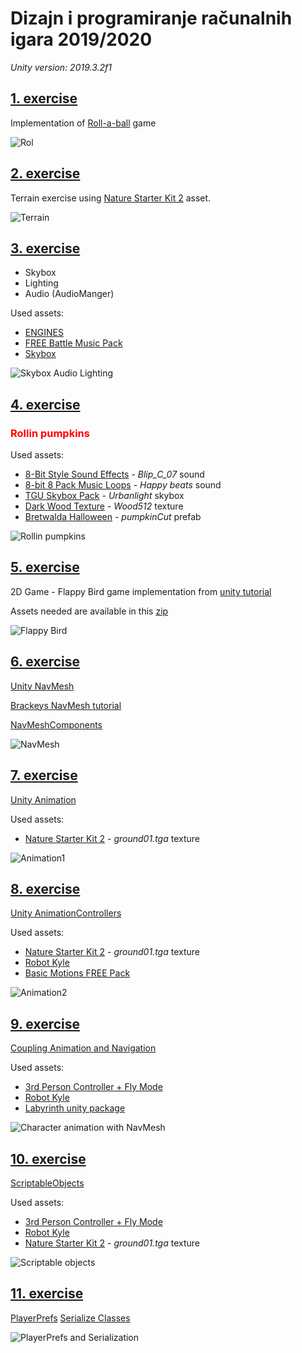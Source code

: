 # Dizajn i programiranje računalnih igara 2019/2020

*Unity version: 2019.3.2f1*








## [1. exercise](Vj_1)
Implementation of [Roll-a-ball](https://learn.unity.com/project/roll-a-ball-tutorial) game



![Rol](imgs/roll_a_ball.png)










## [2. exercise](Vj_2)
Terrain exercise using [Nature Starter Kit 2](https://assetstore.unity.com/packages/3d/environments/nature-starter-kit-2-52977) asset.



![Terrain](imgs/terrain.png)









## [3. exercise](Vj_3)
- Skybox
- Lighting
- Audio (AudioManger)

Used assets:
- [ENGINES](https://assetstore.unity.com/packages/audio/sound-fx/engines-123836)
- [FREE Battle Music Pack](https://assetstore.unity.com/packages/audio/music/orchestral/free-battle-music-pack-54023)
- [Skybox](https://assetstore.unity.com/packages/2d/textures-materials/sky/skybox-4183)



![Skybox Audio Lighting](imgs/skbox_audio_lighting.png)









## [4. exercise](Vj_4)

<h3 style="color:red">Rollin pumpkins</h3>



Used assets:

- [8-Bit Style Sound Effects](https://assetstore.unity.com/packages/audio/sound-fx/8-bit-style-sound-effects-68228) - *Blip_C_07* sound
- [8-bit 8 Pack Music Loops](https://assetstore.unity.com/packages/audio/music/electronic/8-bit-8-pack-music-loops-60232) - *Happy beats* sound
- [TGU Skybox Pack](https://assetstore.unity.com/packages/2d/textures-materials/sky/tgu-skybox-pack-96433) - *Urbanlight* skybox
- [Dark Wood Texture](https://assetstore.unity.com/packages/2d/textures-materials/wood/dark-wood-texture-11092) - *Wood512* texture
- [Bretwalda Halloween](https://assetstore.unity.com/packages/3d/props/food/bretwalda-halloween-74177) - *pumpkinCut* prefab



![Rollin pumpkins](imgs/rollin_pumpkins.png)








## [5. exercise](Vj_5)

2D Game - Flappy Bird game implementation from [unity tutorial](https://learn.unity.com/tutorial/live-session-making-a-flappy-bird-style-game)

Assets needed are available in this [zip](./Vj_5/flappy-bird-assets.zip)

![Flappy Bird](imgs/flappy_bird.png)







## [6. exercise](Vj_6)

[Unity NavMesh](https://docs.unity3d.com/Manual/Navigation.html)

[Brackeys NavMesh tutorial](https://learn.unity.com/tutorial/unity-navmesh)

[NavMeshComponents](https://github.com/Unity-Technologies/NavMeshComponents/tree/2019.3)

![NavMesh](imgs/navmesh.png)








## [7. exercise](Vj_7)

[Unity Animation](https://docs.unity3d.com/Manual/AnimationSection.html)

Used assets:

- [Nature Starter Kit 2](https://assetstore.unity.com/packages/3d/environments/nature-starter-kit-2-52977) - *ground01.tga* texture


![Animation1](imgs/animation_1.png)






## [8. exercise](Vj_8)

[Unity AnimationControllers](https://docs.unity3d.com/Manual/AnimatorControllers.html)

Used assets:

- [Nature Starter Kit 2](https://assetstore.unity.com/packages/3d/environments/nature-starter-kit-2-52977) - *ground01.tga* texture
- [Robot Kyle](https://assetstore.unity.com/packages/3d/characters/robots/space-robot-kyle-4696)
- [Basic Motions FREE Pack](https://assetstore.unity.com/packages/3d/animations/basic-motions-free-pack-154271)


![Animation2](imgs/animation_2.png)





## [9. exercise](Vj_9)


[Coupling Animation and Navigation](https://docs.unity3d.com/Manual/nav-CouplingAnimationAndNavigation.html)

Used assets:

- [3rd Person Controller + Fly Mode](https://assetstore.unity.com/packages/templates/systems/3rd-person-controller-fly-mode-28647)
- [Robot Kyle](https://assetstore.unity.com/packages/3d/characters/robots/space-robot-kyle-4696)
- [Labyrinth unity package](./Vj_9/Labirint.unitypackage)

![Character animation with NavMesh](imgs/char_navmesh.png)





## [10. exercise](Vj_10)


[ScriptableObjects](https://docs.unity3d.com/ScriptReference/ScriptableObject.html)

Used assets:

- [3rd Person Controller + Fly Mode](https://assetstore.unity.com/packages/templates/systems/3rd-person-controller-fly-mode-28647)
- [Robot Kyle](https://assetstore.unity.com/packages/3d/characters/robots/space-robot-kyle-4696)
- [Nature Starter Kit 2](https://assetstore.unity.com/packages/3d/environments/nature-starter-kit-2-52977) - *ground01.tga* texture


![Scriptable objects](imgs/scriptable_objects.png)





## [11. exercise](Vj_11)


[PlayerPrefs](https://docs.unity3d.com/ScriptReference/PlayerPrefs.html)
[Serialize Classes](https://medium.com/@madisonkarrh/serialize-entire-gameobjects-in-unity-803a1c942cfa)


![PlayerPrefs and Serialization](imgs/prefs_serialization.png)
